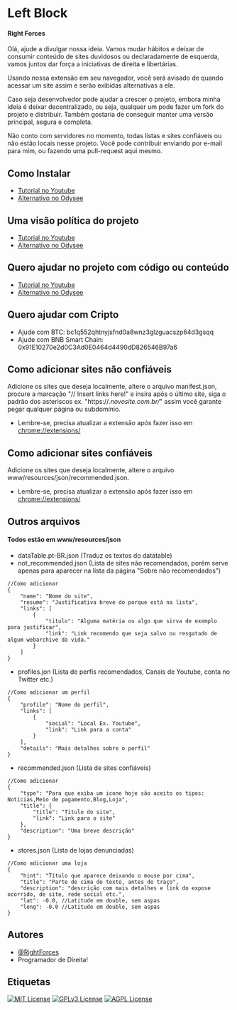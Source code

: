 # Left Block 
#### Right Forces

Olá, ajude a divulgar nossa ideia. Vamos mudar hábitos e deixar de consumir conteúdo de sites duvidosos ou declaradamente de esquerda, vamos juntos dar força a iniciativas de direita e libertárias.

Usando nossa extensão em seu navegador, você será avisado de quando acessar um site assim e serão exibidas alternativas a ele.

Caso seja desenvolvedor pode ajudar a crescer o projeto, embora minha ideia é deixar decentralizado, ou seja, qualquer um pode fazer um fork do projeto e distribuir. Também gostaria de conseguir manter uma versão principal, segura e completa.

Não conto com servidores no momento, todas listas e sites confiáveis ou não estão locais nesse projeto. Você pode contribuir enviando por e-mail para mim, ou fazendo uma pull-request aqui mesmo.

## Como Instalar
* [Tutorial no Youtube](https://www.youtube.com/watch?v=eA7KEgD_JX4)
* [Alternativo no Odysee](https://odysee.com/@RightForces:c/LeftBlock-Installl:6)

## Uma visão política do projeto
* [Tutorial no Youtube](https://www.youtube.com/watch?v=GbjbnXYmw4o)
* [Alternativo no Odysee](https://odysee.com/@RightForces:c/LeftBlock-vision:3)

## Quero ajudar no projeto com código ou conteúdo
* [Tutorial no Youtube](https://www.youtube.com/watch?v=_xWQ4eggvQk)
* [Alternativo no Odysee](https://odysee.com/@RightForces:c/LeftBlock-developer:9)

## Quero ajudar com Cripto
* Ajude com BTC: bc1q552qhtnyjsfnd0a8wnz3glzguacszp64d3gsqq
* Ajude com BNB Smart Chain: 0x91E10270e2d0C3Ad0E0464d4490dD826546B97a6

## Como adicionar sites não confiáveis

Adicione os sites que deseja localmente, altere o arquivo manifest.json, procure a marcação "// Insert links here!" e insira após o último site, siga o padrão dos asteriscos ex. "https://*.novosite.com.br/*" assim você garante pegar qualquer página ou subdomínio.

* Lembre-se, precisa atualizar a extensão após fazer isso em [chrome://extensions/](chrome://extensions/)

## Como adicionar sites confiáveis

Adicione os sites que deseja localmente, altere o arquivo www/resources/json/recommended.json.

* Lembre-se, precisa atualizar a extensão após fazer isso em [chrome://extensions/](chrome://extensions/)


## Outros arquivos
#### Todos estão em www/resources/json

* dataTable.pt-BR.json (Traduz os textos do datatable)
* not_recommended.json (Lista de sites não recomendados, porém serve apenas para aparecer na lista da página "Sobre não recomendados")
```
//Como adicionar
{
	"name": "Nome do site",
	"resume": "Justificativa breve do porque está na lista",
	"links": [
		{
			"titulo": "Alguma matéria ou algo que sirva de exemplo para justificar",
			"link": "Link recomendo que seja salvo ou resgatado de algum webarchive da vida."
		}
	]
}
```
* profiles.jon (Lista de perfis recomendados, Canais de Youtube, conta no Twitter etc.)
```
//Como adicionar um perfil
{
	"profile": "Nome do perfil",
	"links": [
		{
			"social": "Local Ex. Youtube",
			"link": "Link para a conta"
		}
	],
	"details": "Mais detalhes sobre o perfil"
}
```
* recommended.json (Lista de sites confiáveis)
```
//Como adicionar
{
	"type": "Para que exiba um icone hoje são aceito os tipos: Notícias,Meio de pagamento,Blog,Loja",
	"title": {
		"title": "Titulo do site",
		"link": "Link para o site"
	},
	"description": "Uma breve descrição"
}
```
* stores.json (Lista de lojas denunciadas)
```
//Como adicionar uma loja
{
	"hint": "Título que aparece deixando o mouse por cima",
	"title": "Parte de cima do texto, antes do traço",
	"description": "descrição com mais detalhes e link do expose ocorrido, de site, rede social etc.",
	"lat": -0.0, //Latitude em double, sem aspas
	"long": -0.0 //Latitude em double, sem aspas
}
```
## Autores

- [@RightForces](https://www.github.com/RightForces)
- Programador de Direita!

## Etiquetas

[![MIT License](https://img.shields.io/badge/License-MIT-green.svg)](https://choosealicense.com/licenses/mit/)
[![GPLv3 License](https://img.shields.io/badge/License-GPL%20v3-yellow.svg)](https://opensource.org/licenses/)
[![AGPL License](https://img.shields.io/badge/license-AGPL-blue.svg)](http://www.gnu.org/licenses/agpl-3.0)

